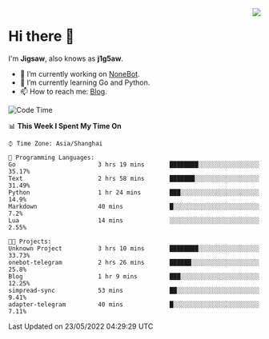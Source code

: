 <a href="#">
  <img align="right" src="https://github-readme-stats.vercel.app/api?username=j1g5awi&count_private=true&show_icons=true&title_color=80070B&text_color=B3B3B3&bg_color=212121&icon_color=80070B" />
</a>

# Hi there 👋

I'm **Jigsaw**, also knows as **j1g5aw**.

- 🔭 I’m currently working on [NoneBot](https://github.com/nonebot).
- 🌱 I’m currently learning Go and Python.
- 📫 How to reach me: [Blog](https://blog.maddestroyer.xyz/).

<!--START_SECTION:waka-->
![Code Time](http://img.shields.io/badge/Code%20Time-0%20secs-blue)

📊 **This Week I Spent My Time On** 

```text
⌚︎ Time Zone: Asia/Shanghai

💬 Programming Languages: 
Go                       3 hrs 19 mins       ████████░░░░░░░░░░░░░░░░░   35.17% 
Text                     2 hrs 58 mins       ███████░░░░░░░░░░░░░░░░░░   31.49% 
Python                   1 hr 24 mins        ███░░░░░░░░░░░░░░░░░░░░░░   14.9% 
Markdown                 40 mins             █░░░░░░░░░░░░░░░░░░░░░░░░   7.2% 
Lua                      14 mins             ░░░░░░░░░░░░░░░░░░░░░░░░░   2.55%

🐱‍💻 Projects: 
Unknown Project          3 hrs 10 mins       ████████░░░░░░░░░░░░░░░░░   33.73% 
onebot-telegram          2 hrs 26 mins       ██████░░░░░░░░░░░░░░░░░░░   25.8% 
Blog                     1 hr 9 mins         ███░░░░░░░░░░░░░░░░░░░░░░   12.25% 
simpread-sync            53 mins             ██░░░░░░░░░░░░░░░░░░░░░░░   9.41% 
adapter-telegram         40 mins             █░░░░░░░░░░░░░░░░░░░░░░░░   7.11%

```


 Last Updated on 23/05/2022 04:29:29 UTC
<!--END_SECTION:waka-->
